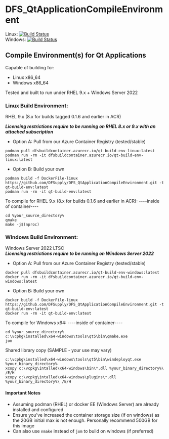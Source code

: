 # DFS_QtApplicationCompileEnvironment
Linux: [![Build Status](https://dev.azure.com/dfsupplyinc/DFS_QtApplicationCompileEnvironment/_apis/build/status/DFSupply.DFS_QtApplicationCompileEnvironment?branchName=main&jobName=Build%20Linux%20Container)](https://dev.azure.com/dfsupplyinc/DFS_QtApplicationCompileEnvironment/_build/latest?definitionId=1&branchName=main)  
Windows: [![Build Status](https://dev.azure.com/dfsupplyinc/DFS_QtApplicationCompileEnvironment/_apis/build/status/DFSupply.DFS_QtApplicationCompileEnvironment?branchName=main&jobName=Build%20Windows%20Container)](https://dev.azure.com/dfsupplyinc/DFS_QtApplicationCompileEnvironment/_build/latest?definitionId=1&branchName=main)

## Compile Environment(s) for Qt Applications

Capable of building for:
 - Linux x86_64
 - Windows x86_64

Tested and built to run under RHEL 9.x + Windows Server 2022

### Linux Build Environment:  
RHEL 9.x  (8.x for builds tagged 0.1.6 and earlier in ACR)

***Licensing restrictions require to be running on RHEL 8.x or 9.x with an attached subscription***

- Option A: Pull from our Azure Container Registry (tested/stable)
 ```
 podman pull dfsbuildcontainer.azurecr.io/qt-build-env-linux:latest
 podman run -rm -it dfsbuildcontainer.azurecr.io/qt-build-env-linux:latest
 ```
- Option B: Build your own
 ```
 podman build -f DockerFile-linux https://github.com/DFSupply/DFS_QtApplicationCompileEnvironment.git -t qt-build-env:latest
 podman run -rm -it qt-build-env:latest
 ```

To compile for RHEL 9.x (8.x for builds 0.1.6 and earlier in ACR):
----inside of container----
```
cd %your_source_directory%
qmake
make -j$(nproc)
```

### Windows Build Environment:  
Windows Server 2022 LTSC  
***Licensing restrictions require to be running on Windows Server 2022***

- Option A: Pull from our Azure Container Registry (tested/stable)
 ```
 docker pull dfsbuildcontainer.azurecr.io/qt-build-env-windows:latest
 docker run -rm -it dfsbuildcontainer.azurecr.io/qt-build-env-windows:latest
 ```
- Option B: Build your own
 ```
 docker build -f DockerFile-linux https://github.com/DFSupply/DFS_QtApplicationCompileEnvironment.git -t qt-build-env:latest
 docker run -rm -it qt-build-env:latest
 ```

To compile for Windows x64:
----inside of container----
```
cd %your_source_directory%
c:\vcpkg\installed\x64-windows\tools\qt5\bin\qmake.exe
jom
```

Shared library copy (SAMPLE - your use may vary)
```
c:\vcpkg\installed\x64-windows\tools\qt5\bin\windeployqt.exe %your_binary_directory%
xcopy c:\vcpkg\intalled\x64-windows\bin\*.dll %your_binary_directory%\ /E/H
xcopy c:\vcpkg\intalled\x64-windows\plugins\*.dll %your_binary_directory%\ /E/H
```

#### Important Notes

- Assuming podman (RHEL) or docker EE (Windows Server) are already installed and configured
- Ensure you've increased the container storage size (if on windows) as the 20GB initial max is not enough. Personally recommend 500GB for this image
- Can also use ```nmake``` instead of ```jom``` to build on windows (if preferred)